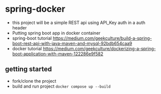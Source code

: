 # spring-docker
- this project will be a simple REST api using API_Key auth in a auth header
- Putting spring boot app in docker container
- spring-boot tutorial https://medium.com/geekculture/build-a-spring-boot-rest-api-with-java-maven-and-mysql-92bdb654caa9
- docker tutorial https://medium.com/geekculture/dockerizing-a-spring-boot-application-with-maven-122286e9f582


## getting started
- fork/clone the project
- build and run project `docker compose up --build`